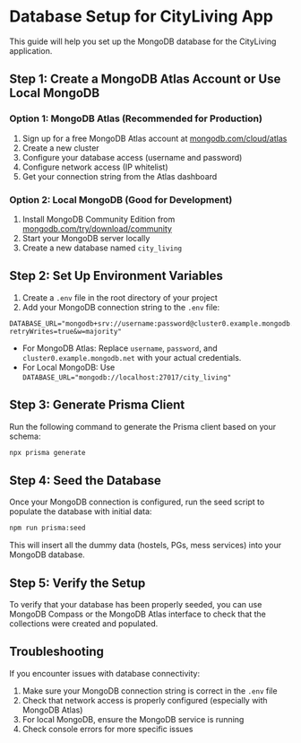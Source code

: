 # Database Setup for CityLiving App

This guide will help you set up the MongoDB database for the CityLiving application.

## Step 1: Create a MongoDB Atlas Account or Use Local MongoDB

### Option 1: MongoDB Atlas (Recommended for Production)

1. Sign up for a free MongoDB Atlas account at [mongodb.com/cloud/atlas](https://www.mongodb.com/cloud/atlas)
2. Create a new cluster
3. Configure your database access (username and password)
4. Configure network access (IP whitelist)
5. Get your connection string from the Atlas dashboard

### Option 2: Local MongoDB (Good for Development)

1. Install MongoDB Community Edition from [mongodb.com/try/download/community](https://www.mongodb.com/try/download/community)
2. Start your MongoDB server locally
3. Create a new database named `city_living`

## Step 2: Set Up Environment Variables

1. Create a `.env` file in the root directory of your project
2. Add your MongoDB connection string to the `.env` file:

```
DATABASE_URL="mongodb+srv://username:password@cluster0.example.mongodb.net/city_living?retryWrites=true&w=majority"
```

- For MongoDB Atlas: Replace `username`, `password`, and `cluster0.example.mongodb.net` with your actual credentials.
- For Local MongoDB: Use `DATABASE_URL="mongodb://localhost:27017/city_living"`

## Step 3: Generate Prisma Client

Run the following command to generate the Prisma client based on your schema:

```bash
npx prisma generate
```

## Step 4: Seed the Database

Once your MongoDB connection is configured, run the seed script to populate the database with initial data:

```bash
npm run prisma:seed
```

This will insert all the dummy data (hostels, PGs, mess services) into your MongoDB database.

## Step 5: Verify the Setup

To verify that your database has been properly seeded, you can use MongoDB Compass or the MongoDB Atlas interface to check that the collections were created and populated.

## Troubleshooting

If you encounter issues with database connectivity:

1. Make sure your MongoDB connection string is correct in the `.env` file
2. Check that network access is properly configured (especially with MongoDB Atlas)
3. For local MongoDB, ensure the MongoDB service is running
4. Check console errors for more specific issues 